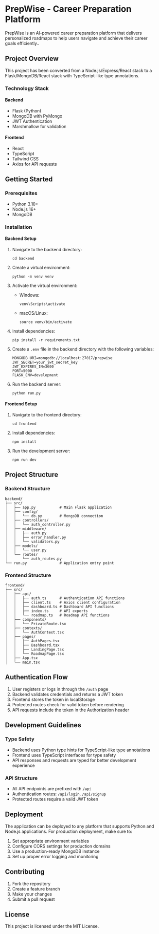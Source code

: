 # PrepWise - Career Preparation Platform

PrepWise is an AI-powered career preparation platform that delivers personalized roadmaps to help users navigate and achieve their career goals efficiently..

## Project Overview

This project has been converted from a Node.js/Express/React stack to a Flask/MongoDB/React stack with TypeScript-like type annotations.

### Technology Stack

#### Backend
- Flask (Python)
- MongoDB with PyMongo
- JWT Authentication
- Marshmallow for validation

#### Frontend
- React
- TypeScript
- Tailwind CSS
- Axios for API requests

## Getting Started

### Prerequisites

- Python 3.10+
- Node.js 16+
- MongoDB

### Installation

#### Backend Setup

1. Navigate to the backend directory:
   ```
   cd backend
   ```

2. Create a virtual environment:
   ```
   python -m venv venv
   ```

3. Activate the virtual environment:
   - Windows:
     ```
     venv\Scripts\activate
     ```
   - macOS/Linux:
     ```
     source venv/bin/activate
     ```

4. Install dependencies:
   ```
   pip install -r requirements.txt
   ```

5. Create a `.env` file in the backend directory with the following variables:
   ```
   MONGODB_URI=mongodb://localhost:27017/prepwise
   JWT_SECRET=your_jwt_secret_key
   JWT_EXPIRES_IN=3600
   PORT=5000
   FLASK_ENV=development
   ```

6. Run the backend server:
   ```
   python run.py
   ```

#### Frontend Setup

1. Navigate to the frontend directory:
   ```
   cd frontend
   ```

2. Install dependencies:
   ```
   npm install
   ```

3. Run the development server:
   ```
   npm run dev
   ```

## Project Structure

### Backend Structure
```
backend/
├── src/
│   ├── app.py           # Main Flask application
│   ├── config/
│   │   └── db.py        # MongoDB connection
│   ├── controllers/
│   │   └── auth_controller.py
│   ├── middleware/
│   │   ├── auth.py
│   │   ├── error_handler.py
│   │   └── validators.py
│   ├── models/
│   │   └── user.py
│   └── routes/
│       └── auth_routes.py
└── run.py               # Application entry point
```

### Frontend Structure
```
frontend/
├── src/
│   ├── api/
│   │   ├── auth.ts      # Authentication API functions
│   │   ├── client.ts    # Axios client configuration
│   │   ├── dashboard.ts # Dashboard API functions
│   │   ├── index.ts     # API exports
│   │   └── roadmap.ts   # Roadmap API functions
│   ├── components/
│   │   └── PrivateRoute.tsx
│   ├── contexts/
│   │   └── AuthContext.tsx
│   ├── pages/
│   │   ├── AuthPages.tsx
│   │   ├── Dashboard.tsx
│   │   ├── LandingPage.tsx
│   │   └── RoadmapPage.tsx
│   ├── App.tsx
│   └── main.tsx
```

## Authentication Flow

1. User registers or logs in through the `/auth` page
2. Backend validates credentials and returns a JWT token
3. Frontend stores the token in localStorage
4. Protected routes check for valid token before rendering
5. API requests include the token in the Authorization header

## Development Guidelines

### Type Safety

- Backend uses Python type hints for TypeScript-like type annotations
- Frontend uses TypeScript interfaces for type safety
- API responses and requests are typed for better development experience

### API Structure

- All API endpoints are prefixed with `/api`
- Authentication routes: `/api/login`, `/api/signup`
- Protected routes require a valid JWT token

## Deployment

The application can be deployed to any platform that supports Python and Node.js applications. For production deployment, make sure to:

1. Set appropriate environment variables
2. Configure CORS settings for production domains
3. Use a production-ready MongoDB instance
4. Set up proper error logging and monitoring

## Contributing

1. Fork the repository
2. Create a feature branch
3. Make your changes
4. Submit a pull request

## License

This project is licensed under the MIT License.

